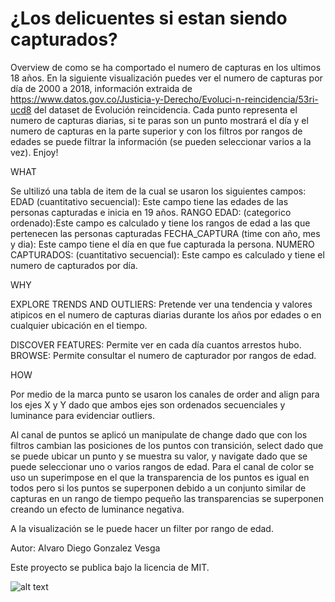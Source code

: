 # ¿Los delicuentes si estan siendo capturados?


Overview de como se ha comportado el numero de capturas en los ultimos 18 años.
En la siguiente visualización puedes ver el numero de capturas por día de 2000 a 2018, información extraida de https://www.datos.gov.co/Justicia-y-Derecho/Evoluci-n-reincidencia/53ri-ucd8 del dataset de Evolución reincidencia. Cada punto representa el numero de capturas diarias, si te paras son un punto mostrará el día y el numero de capturas en la parte superior y con los filtros por rangos de edades se puede filtrar la información (se pueden seleccionar varios a la vez).
Enjoy!

WHAT

Se ultilizó una tabla de item de la cual se usaron los siguientes campos:
EDAD (cuantitativo secuencial): Este campo tiene las edades de las personas capturadas e inicia en 19 años.
RANGO EDAD: (categorico ordenado):Este campo es calculado y tiene los rangos de edad a las que pertenecen las personas capturadas
FECHA_CAPTURA (time con año, mes y dia): Este campo tiene el día en que fue capturada la persona.
NUMERO CAPTURADOS: (cuantitativo secuencial): Este campo es calculado y tiene el numero de capturados por día.


WHY

EXPLORE TRENDS AND OUTLIERS: Pretende ver una tendencia y valores atipicos en el numero de capturas diarias durante los años  por edades o en cualquier ubicación en el tiempo.

DISCOVER FEATURES: Permite ver en cada día cuantos arrestos hubo.
BROWSE: Permite consultar el numero de capturador por rangos de edad. 

HOW

Por medio de la marca punto se usaron los canales de order and align para los ejes X y Y dado que ambos ejes son ordenados secuenciales y luminance para evidenciar outliers.

Al canal de puntos se aplicó un manipulate de change dado que con los filtros cambian las posiciones de los puntos con transición, select dado que se puede ubicar un punto y se muestra su valor, y navigate dado que se puede seleccionar uno o varios rangos de edad.
Para el canal de color se uso un superimpose en el que la transparencia de los puntos es igual en todos pero si los puntos se superponen debido a un conjunto similar de capturas en un rango de tiempo pequeño las transparencias se superponen creando un efecto de luminance negativa.

A la visualización se le puede hacer un filter por rango de edad.


  Autor: Alvaro Diego Gonzalez Vesga
  
  Este proyecto se publica bajo la licencia de MIT.
  
  ![alt text](https://i.imgur.com/HcvkHlT.png)
